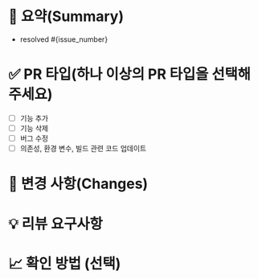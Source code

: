 # 📝 요약(Summary)
- resolved #{issue_number}

# ✅ PR 타입(하나 이상의 PR 타입을 선택해주세요)
- [ ] 기능 추가
- [ ] 기능 삭제
- [ ] 버그 수정
- [ ] 의존성, 환경 변수, 빌드 관련 코드 업데이트

# 📌 변경 사항(Changes)

# 💡 리뷰 요구사항

# 📈 확인 방법 (선택)
